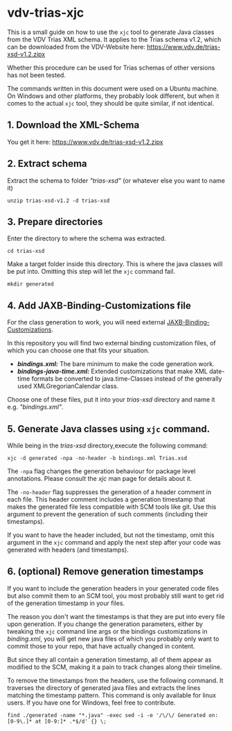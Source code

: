 # vdv-trias-xjc

This is a small guide on how to use the `xjc` tool to generate Java classes from the VDV Trias XML schema. It applies to the Trias schema v1.2, which can be downloaded from the VDV-Website here: https://www.vdv.de/trias-xsd-v1.2.zipx

Whether this procedure can be used for Trias schemas of other versions has not been tested.

The commands written in this document were used on a Ubuntu machine. On Windows and other platforms, they probably look different, but when it comes to the actual `xjc` tool, they should be quite similar, if not identical.

## 1. Download the XML-Schema

You get it here: https://www.vdv.de/trias-xsd-v1.2.zipx


## 2. Extract schema

Extract the schema to folder *"trias-xsd"* (or whatever else you want to name it)

```
unzip trias-xsd-v1.2 -d trias-xsd
```

## 3. Prepare directories

Enter the directory to where the schema was extracted.

```
cd trias-xsd
```

Make a target folder inside this directory.
This is where the java classes will be put into.
Omitting this step will let the `xjc` command fail.

```
mkdir generated
```

## 4. Add JAXB-Binding-Customizations file

For the class generation to work, you will need external [JAXB-Binding-Customizations](https://docs.oracle.com/cd/E17802_01/webservices/webservices/docs/1.5/tutorial/doc/JAXBUsing4.html).

In this repository you will find two external binding customization files, of which you can choose one that fits your situation.

- ***bindings.xml:*** The bare minimum to make the code generation work.
- ***bindings-java-time.xml:*** Extended customizations that make XML date-time formats be converted to java.time-Classes instead of the generally used XMLGregorianCalendar class.

Choose one of these files, put it into your *trias-xsd* directory and name it e.g. *"bindings.xml"*.

## 5. Generate Java classes using `xjc` command.

While being in the *trias-xsd* directory,execute the following command:

```
xjc -d generated -npa -no-header -b bindings.xml Trias.xsd
```

The `-npa` flag changes the generation behaviour for package level annotations. Please consult the *xjc* man page for details about it.

The `-no-header` flag suppresses the generation of a header comment in each file. This header comment includes a generation timestamp that makes the generated file less compatible with SCM tools like git. Use this argument to prevent the generation of such comments (including their timestamps).

If you want to have the header included, but not the timestamp, omit this argument in the `xjc` command and apply the next step after your code was generated with headers (and timestamps).

## 6. (optional) Remove generation timestamps

If you want to include the generation headers in your generated code files but also commit them to an SCM tool, you most probably still want to get rid of the generation timestamp in your files.

The reason you don't want the timestamps is that they are put into every file upon generation. If you change the generation parameters, either by tweaking the `xjc` command line args or the bindings customizations in *binding.xml*, you will get new java files of which you probably only want to commit those to your repo, that have actually changed in content.

But since they all contain a generation timestamp, all of them appear as modified to the SCM, making it a pain to track changes along their timeline.

To remove the timestamps from the headers, use the following command. It traverses the directory of generated java files and extracts the lines matching the timestamp pattern. This command is only available for linux users. If you have one for Windows, feel free to contribute.

```
find ./generated -name "*.java" -exec sed -i -e '/\/\/ Generated on: [0-9\.]* at [0-9:]* .*$/d' {} \;
```

